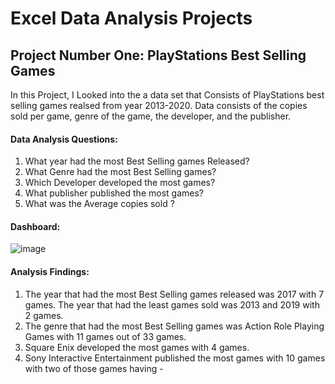 # Excel Data Analysis Projects

## Project Number One: PlayStations Best Selling Games

In this Project, I Looked into the a data set that Consists of PlayStations best selling games realsed from year 2013-2020. Data consists of the copies sold per game, genre of the game, the developer, and the publisher.

  #### Data Analysis Questions:
  1. What year had the most Best Selling games Released? 
  3. What Genre had the most Best Selling games? 
  4. Which Developer developed the most games?
  5. What publisher published the most games? 
  6. What was the Average copies sold ?

#### Dashboard: 
![image](https://github.com/gigimontes/Excel-projects/assets/143570053/544fdf33-a26f-42b0-849a-fc7c15123593)

  #### Analysis Findings:
  1. The year that had the most Best Selling games released was 2017 with 7 games. The year that had the least games sold was 2013 and 2019 with 2 games.
  2. The genre that had the most Best Selling games was Action Role Playing Games with 11 games out of 33 games.
  3. Square Enix developed the most games with 4 games.
  4. Sony Interactive Entertainment published the most games with 10 games with two of those games having - 
  
